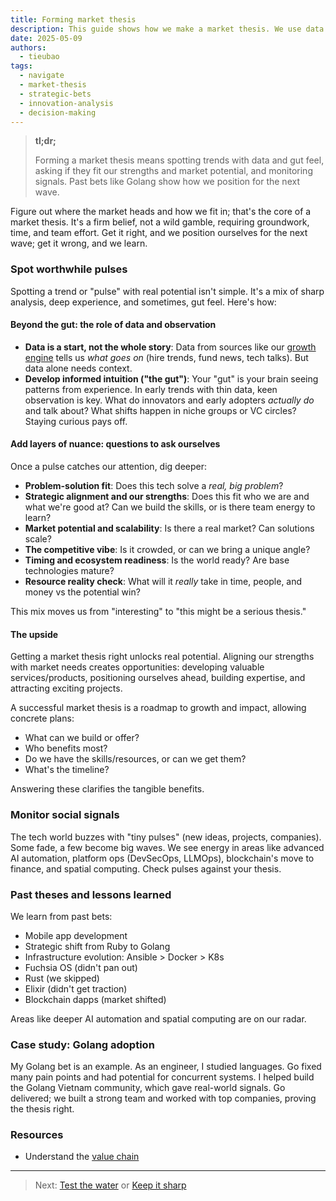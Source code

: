 ```yaml
---
title: Forming market thesis
description: This guide shows how we make a market thesis. We use data and our gut to find good tech trends and make smart bets that fit our team.
date: 2025-05-09
authors:
  - tieubao
tags:
  - navigate
  - market-thesis
  - strategic-bets
  - innovation-analysis
  - decision-making
---
```


> **tl;dr;**
>
> Forming a market thesis means spotting trends with data and gut feel, asking if they fit our strengths and market potential, and monitoring signals. Past bets like Golang show how we position for the next wave.

Figure out where the market heads and how we fit in; that's the core of a market thesis. It's a firm belief, not a wild gamble, requiring groundwork, time, and team effort. Get it right, and we position ourselves for the next wave; get it wrong, and we learn.

### Spot worthwhile pulses

Spotting a trend or "pulse" with real potential isn't simple. It's a mix of sharp analysis, deep experience, and sometimes, gut feel. Here's how:

#### **Beyond the gut: the role of data and observation**

* **Data is a start, not the whole story**: Data from sources like our [growth engine](growth-engine.md) tells us *what goes on* (hire trends, fund news, tech talks). But data alone needs context.
* **Develop informed intuition ("the gut")**: Your "gut" is your brain seeing patterns from experience. In early trends with thin data, keen observation is key. What do innovators and early adopters *actually do* and talk about? What shifts happen in niche groups or VC circles? Staying curious pays off.

#### **Add layers of nuance: questions to ask ourselves**

Once a pulse catches our attention, dig deeper:

* **Problem-solution fit**: Does this tech solve a *real, big problem*?
* **Strategic alignment and our strengths**: Does this fit who we are and what we're good at? Can we build the skills, or is there team energy to learn?
* **Market potential and scalability**: Is there a real market? Can solutions scale?
* **The competitive vibe**: Is it crowded, or can we bring a unique angle?
* **Timing and ecosystem readiness**: Is the world ready? Are base technologies mature?
* **Resource reality check**: What will it *really* take in time, people, and money vs the potential win?

This mix moves us from "interesting" to "this might be a serious thesis."

#### **The upside**

Getting a market thesis right unlocks real potential. Aligning our strengths with market needs creates opportunities: developing valuable services/products, positioning ourselves ahead, building expertise, and attracting exciting projects.

A successful market thesis is a roadmap to growth and impact, allowing concrete plans:

* What can we build or offer?
* Who benefits most?
* Do we have the skills/resources, or can we get them?
* What's the timeline?

Answering these clarifies the tangible benefits.

### Monitor social signals

The tech world buzzes with "tiny pulses" (new ideas, projects, companies). Some fade, a few become big waves. We see energy in areas like advanced AI automation, platform ops (DevSecOps, LLMOps), blockchain's move to finance, and spatial computing. Check pulses against your thesis.

### Past theses and lessons learned

We learn from past bets:

* Mobile app development
* Strategic shift from Ruby to Golang
* Infrastructure evolution: Ansible > Docker > K8s
* Fuchsia OS (didn't pan out)
* Rust (we skipped)
* Elixir (didn't get traction)
* Blockchain dapps (market shifted)

Areas like deeper AI automation and spatial computing are on our radar.

### Case study: Golang adoption

My Golang bet is an example. As an engineer, I studied languages. Go fixed many pain points and had potential for concurrent systems. I helped build the Golang Vietnam community, which gave real-world signals. Go delivered; we built a strong team and worked with top companies, proving the thesis right.

### Resources

* Understand the [value chain](value-chain.md)

---

> Next: [Test the water](test-the-water.md) or [Keep it sharp](keep-sharp.md)
